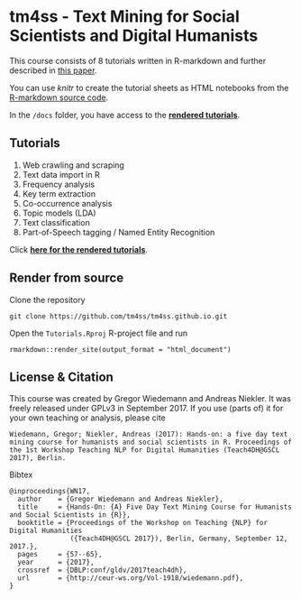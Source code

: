 # tm4ss - Text Mining for Social Scientists and Digital Humanists

This course consists of 8 tutorials written in R-markdown and further described in [this paper](http://gscl2017.dfki.de/proceedings.php). 

You can use *knitr* to create the tutorial sheets as HTML notebooks from the [R-markdown source code](https://github.com/tm4ss/tm4ss.github.io).

In the `/docs` folder, you have access to the **[rendered tutorials](https://tm4ss.github.io/docs)**.

## Tutorials

1. Web crawling and scraping
2. Text data import in R
3. Frequency analysis
4. Key term extraction
5. Co-occurrence analysis
6. Topic models (LDA)
7. Text classification
8. Part-of-Speech tagging / Named Entity Recognition

Click **[here for the rendered tutorials](https://tm4ss.github.io/docs)**.

## Render from source

Clone the repository

```
git clone https://github.com/tm4ss/tm4ss.github.io.git
```

Open the `Tutorials.Rproj` R-project file and run

```
rmarkdown::render_site(output_format = "html_document")
```

## License & Citation

This course was created by Gregor Wiedemann and Andreas Niekler. It was freely released under GPLv3 in September 2017. If you use (parts of) it for your own teaching or analysis, please cite

```
Wiedemann, Gregor; Niekler, Andreas (2017): Hands-on: a five day text mining course for humanists and social scientists in R. Proceedings of the 1st Workshop Teaching NLP for Digital Humanities (Teach4DH@GSCL 2017), Berlin.
```

Bibtex

```
@inproceedings{WN17,
  author    = {Gregor Wiedemann and Andreas Niekler},
  title     = {Hands-On: {A} Five Day Text Mining Course for Humanists and Social Scientists in {R}},
  booktitle = {Proceedings of the Workshop on Teaching {NLP} for Digital Humanities
               ({Teach4DH@GSCL 2017}), Berlin, Germany, September 12, 2017.},
  pages     = {57--65},
  year      = {2017},
  crossref  = {DBLP:conf/gldv/2017teach4dh},
  url       = {http://ceur-ws.org/Vol-1918/wiedemann.pdf},
}
```
